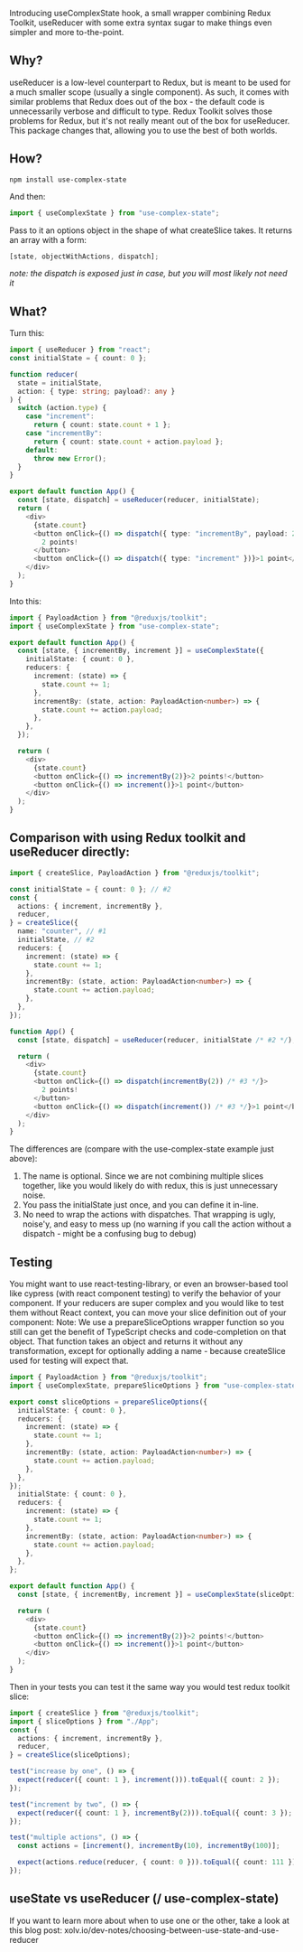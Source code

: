 Introducing useComplexState hook, a small wrapper combining Redux Toolkit, useReducer with some extra syntax sugar to make things even simpler and more to-the-point.

## Why?

useReducer is a low-level counterpart to Redux, but is meant to be used for a much smaller scope (usually a single component). As such, it comes with similar problems that Redux does out of the box - the default code is unnecessarily verbose and difficult to type.
Redux Toolkit solves those problems for Redux, but it's not really meant out of the box for useReducer. This package changes that, allowing you to use the best of both worlds.

## How?

```
npm install use-complex-state
```

And then:

```typescript
import { useComplexState } from "use-complex-state";
```

Pass to it an options object in the shape of what createSlice takes. It returns an array with a form:

```typescript
[state, objectWithActions, dispatch];
```

_note: the dispatch is exposed just in case, but you will most likely not need it_

## What?

Turn this:

```typescript jsx
import { useReducer } from "react";
const initialState = { count: 0 };

function reducer(
  state = initialState,
  action: { type: string; payload?: any }
) {
  switch (action.type) {
    case "increment":
      return { count: state.count + 1 };
    case "incrementBy":
      return { count: state.count + action.payload };
    default:
      throw new Error();
  }
}

export default function App() {
  const [state, dispatch] = useReducer(reducer, initialState);
  return (
    <div>
      {state.count}
      <button onClick={() => dispatch({ type: "incrementBy", payload: 2 })}>
        2 points!
      </button>
      <button onClick={() => dispatch({ type: "increment" })}>1 point</button>
    </div>
  );
}
```

Into this:

```typescript jsx
import { PayloadAction } from "@reduxjs/toolkit";
import { useComplexState } from "use-complex-state";

export default function App() {
  const [state, { incrementBy, increment }] = useComplexState({
    initialState: { count: 0 },
    reducers: {
      increment: (state) => {
        state.count += 1;
      },
      incrementBy: (state, action: PayloadAction<number>) => {
        state.count += action.payload;
      },
    },
  });

  return (
    <div>
      {state.count}
      <button onClick={() => incrementBy(2)}>2 points!</button>
      <button onClick={() => increment()}>1 point</button>
    </div>
  );
}
```

## Comparison with using Redux toolkit and useReducer directly:

```typescript jsx
import { createSlice, PayloadAction } from "@reduxjs/toolkit";

const initialState = { count: 0 }; // #2
const {
  actions: { increment, incrementBy },
  reducer,
} = createSlice({
  name: "counter", // #1
  initialState, // #2
  reducers: {
    increment: (state) => {
      state.count += 1;
    },
    incrementBy: (state, action: PayloadAction<number>) => {
      state.count += action.payload;
    },
  },
});

function App() {
  const [state, dispatch] = useReducer(reducer, initialState /* #2 */);

  return (
    <div>
      {state.count}
      <button onClick={() => dispatch(incrementBy(2)) /* #3 */}>
        2 points!
      </button>
      <button onClick={() => dispatch(increment()) /* #3 */}>1 point</button>
    </div>
  );
}
```

The differences are (compare with the use-complex-state example just above):

1. The name is optional. Since we are not combining multiple slices together, like you would likely do with redux, this is just unnecessary noise.
2. You pass the initialState just once, and you can define it in-line.
3. No need to wrap the actions with dispatches. That wrapping is ugly, noise'y, and easy to mess up (no warning if you call the action without a dispatch - might be a confusing bug to debug)

## Testing

You might want to use react-testing-library, or even an browser-based tool like cypress (with react component testing) to verify the behavior of your component. If your reducers are super complex and you would like to test them without React context, you can move your slice definition out of your component:
Note: We use a prepareSliceOptions wrapper function so you still can get the benefit of TypeScript checks and code-completion on that object. That function takes an object and returns it without any transformation, except for optionally adding a name - because createSlice used for testing will expect that. 

```typescript jsx
import { PayloadAction } from "@reduxjs/toolkit";
import { useComplexState, prepareSliceOptions } from "use-complex-state";

export const sliceOptions = prepareSliceOptions({
  initialState: { count: 0 },
  reducers: {
    increment: (state) => {
      state.count += 1;
    },
    incrementBy: (state, action: PayloadAction<number>) => {
      state.count += action.payload;
    },
  },
});
  initialState: { count: 0 },
  reducers: {
    increment: (state) => {
      state.count += 1;
    },
    incrementBy: (state, action: PayloadAction<number>) => {
      state.count += action.payload;
    },
  },
};

export default function App() {
  const [state, { incrementBy, increment }] = useComplexState(sliceOptions);

  return (
    <div>
      {state.count}
      <button onClick={() => incrementBy(2)}>2 points!</button>
      <button onClick={() => increment()}>1 point</button>
    </div>
  );
}
```

Then in your tests you can test it the same way you would test redux toolkit slice:

```typescript
import { createSlice } from "@reduxjs/toolkit";
import { sliceOptions } from "./App";
const {
  actions: { increment, incrementBy },
  reducer,
} = createSlice(sliceOptions);

test("increase by one", () => {
  expect(reducer({ count: 1 }, increment())).toEqual({ count: 2 });
});

test("increment by two", () => {
  expect(reducer({ count: 1 }, incrementBy(2))).toEqual({ count: 3 });
});

test("multiple actions", () => {
  const actions = [increment(), incrementBy(10), incrementBy(100)];

  expect(actions.reduce(reducer, { count: 0 })).toEqual({ count: 111 });
});
```

## useState vs useReducer (/ use-complex-state)

If you want to learn more about when to use one or the other, take a look at this blog post:
xolv.io/dev-notes/choosing-between-use-state-and-use-reducer

